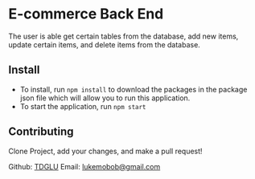 # E-commerce Back End

The user is able get certain tables from the database, add new items, update certain items, and delete items from the database.

## Install

- To install, run `npm install` to download the packages in the package json file which will allow you to run this application.
- To start the application, run `npm start`

## Contributing

Clone Project, add your changes, and make a pull request!

Github: [TDGLU](https://github.com/TDGLU)
Email: lukemobob@gmail.com